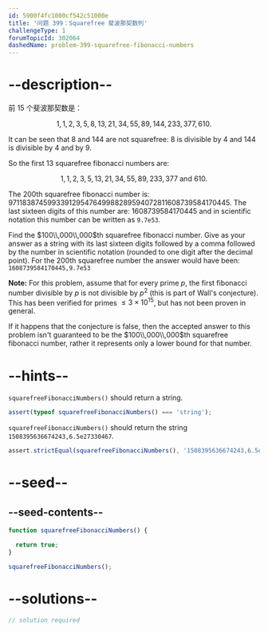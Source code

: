 ```yaml
---
id: 5900f4fc1000cf542c51000e
title: '问题 399：Squarefree 斐波那契数列'
challengeType: 1
forumTopicId: 302064
dashedName: problem-399-squarefree-fibonacci-numbers
---
```


# --description--

前 15 个斐波那契数是：

$$1,1,2,3,5,8,13,21,34,55,89,144,233,377,610.$$

It can be seen that 8 and 144 are not squarefree: 8 is divisible by 4 and 144 is divisible by 4 and by 9.

So the first 13 squarefree fibonacci numbers are:

$$1,1,2,3,5,13,21,34,55,89,233,377 \text{ and } 610.$$

The $200$th squarefree fibonacci number is: 971183874599339129547649988289594072811608739584170445. The last sixteen digits of this number are: 1608739584170445 and in scientific notation this number can be written as `9.7e53`.

Find the $100\\,000\\,000$th squarefree fibonacci number. Give as your answer as a string with its last sixteen digits followed by a comma followed by the number in scientific notation (rounded to one digit after the decimal point). For the $200$th squarefree number the answer would have been: `1608739584170445,9.7e53`

**Note:** For this problem, assume that for every prime $p$, the first fibonacci number divisible by $p$ is not divisible by $p^2$ (this is part of Wall's conjecture). This has been verified for primes $≤ 3 \times {10}^{15}$, but has not been proven in general.

If it happens that the conjecture is false, then the accepted answer to this problem isn't guaranteed to be the $100\\,000\\,000$th squarefree fibonacci number, rather it represents only a lower bound for that number.

# --hints--

`squarefreeFibonacciNumbers()` should return a string.

```js
assert(typeof squarefreeFibonacciNumbers() === 'string');
```

`squarefreeFibonacciNumbers()` should return the string `1508395636674243,6.5e27330467`.

```js
assert.strictEqual(squarefreeFibonacciNumbers(), '1508395636674243,6.5e27330467');
```

# --seed--

## --seed-contents--

```js
function squarefreeFibonacciNumbers() {

  return true;
}

squarefreeFibonacciNumbers();
```

# --solutions--

```js
// solution required
```
